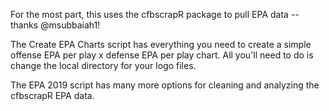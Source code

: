 For the most part, this uses the cfbscrapR package to pull EPA data -- thanks @msubbaiah1!

The Create EPA Charts script has everything you need to create a simple offense EPA per play x defense EPA per play chart. All you'll need to do is change the local directory for your logo files. 

The EPA 2019 script has many more options for cleaning and analyzing the cfbscrapR EPA data. 

